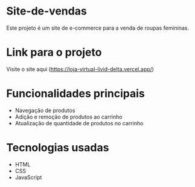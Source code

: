 # Site-de-vendas
Este projeto é um site de e-commerce para a venda de roupas femininas.

# Link para o projeto
Visite o site aqui (https://loja-virtual-livid-delta.vercel.app/)

# Funcionalidades principais
* Navegação de produtos
* Adição e remoção de produtos ao carrinho
* Atualização de quantidade de produtos no carrinho

# Tecnologias usadas
* HTML
* CSS
* JavaScript
